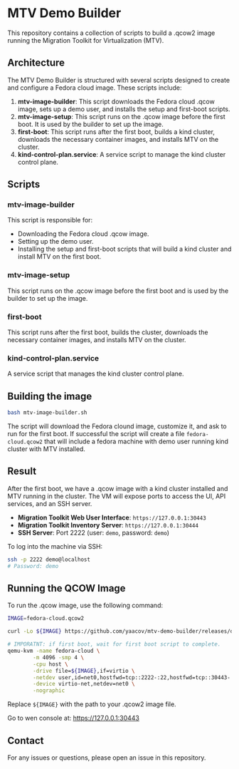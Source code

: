 # MTV Demo Builder

This repository contains a collection of scripts to build a .qcow2 image running the Migration Toolkit for Virtualization (MTV).

## Architecture

The MTV Demo Builder is structured with several scripts designed to create and configure a Fedora cloud image. These scripts include:

1. **mtv-image-builder**: This script downloads the Fedora cloud .qcow image, sets up a demo user, and installs the setup and first-boot scripts.
2. **mtv-image-setup**: This script runs on the .qcow image before the first boot. It is used by the builder to set up the image.
3. **first-boot**: This script runs after the first boot, builds a kind cluster, downloads the necessary container images, and installs MTV on the cluster.
4. **kind-control-plan.service**: A service script to manage the kind cluster control plane.

## Scripts

### mtv-image-builder
This script is responsible for:
- Downloading the Fedora cloud .qcow image.
- Setting up the demo user.
- Installing the setup and first-boot scripts that will build a kind cluster and install MTV on the first boot.

### mtv-image-setup
This script runs on the .qcow image before the first boot and is used by the builder to set up the image.

### first-boot
This script runs after the first boot, builds the cluster, downloads the necessary container images, and installs MTV on the cluster.

### kind-control-plan.service
A service script that manages the kind cluster control plane.

## Building the image

```sh
bash mtv-image-builder.sh
```

The script will download the Fedora clound image, customize it, and ask to run for the first boot.
If successful the script will create a file `fedora-cloud.qcow2` that will include a fedora machine with demo user running kind cluster with MTV installed.

## Result

After the first boot, we have a .qcow image with a kind cluster installed and MTV running in the cluster. The VM will expose ports to access the UI, API services, and an SSH server.

- **Migration Toolkit Web User Interface**: `https://127.0.0.1:30443`
- **Migration Toolkit Inventory Server**: `https://127.0.0.1:30444`
- **SSH Server**: Port 2222 (user: `demo`, password: `demo`)

To log into the machine via SSH:
```sh
ssh -p 2222 demo@localhost
# Password: demo
```

## Running the QCOW Image

To run the .qcow image, use the following command:
```sh
IMAGE=fedora-cloud.qcow2

curl -Lo ${IMAGE} https://github.com/yaacov/mtv-demo-builder/releases/download/v0.0.0/fedora-cloud-clean.qcow2

# IMPORATNT: if first boot, wait for first boot script to complete.
qemu-kvm -name fedora-cloud \
        -m 4096 -smp 4 \
        -cpu host \
        -drive file=${IMAGE},if=virtio \
        -netdev user,id=net0,hostfwd=tcp::2222-:22,hostfwd=tcp::30443-:30443,hostfwd=tcp::30444-:30444,hostfwd=tcp::6443-:6443 \
        -device virtio-net,netdev=net0 \
        -nographic
```

Replace `${IMAGE}` with the path to your .qcow2 image file.

Go to wen console at: https://127.0.0.1:30443

## Contact

For any issues or questions, please open an issue in this repository.
